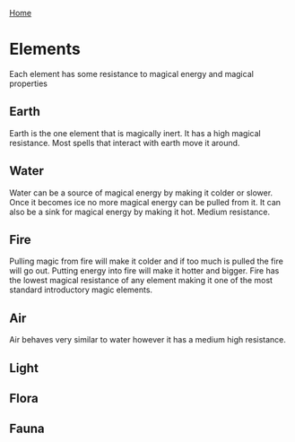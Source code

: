[Home](../README.md)

# Elements

Each element has some resistance to magical energy and magical properties

## Earth

Earth is the one element that is magically inert. It has a high magical resistance. Most spells that interact with earth move it around.

## Water

Water can be a source of magical energy by making it colder or slower. Once it becomes ice no more magical energy can be pulled from it. It can also be a sink for magical energy by making it hot. Medium resistance.

## Fire

Pulling magic from fire will make it colder and if too much is pulled the fire will go out. Putting energy into fire will make it hotter and bigger. Fire has the lowest magical resistance of any element making it one of the most standard introductory magic elements.

## Air

Air behaves very similar to water however it has a medium high resistance.

## Light



## Flora
## Fauna


